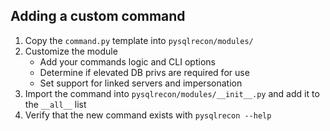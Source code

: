 ## Adding a custom command
1. Copy the `command.py` template into `pysqlrecon/modules/`
2. Customize the module
    - Add your commands logic and CLI options
    - Determine if elevated DB privs are required for use
    - Set support for linked servers and impersonation
3. Import the command into `pysqlrecon/modules/__init__.py` and add it to the `__all__` list
4. Verify that the new command exists with `pysqlrecon --help`